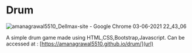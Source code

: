 # Drum
![amanagrawal5510_Dellmax-site - Google Chrome 03-06-2021 22_43_06](https://user-images.githubusercontent.com/54680696/120685087-18de0a80-c4bd-11eb-95c9-8a8619ce2674.png)

A simple drum game made using HTML,CSS,Bootstrap,Javascript.
Can be accessed at : [https://amanagrawal5510.github.io/drum/](url)
